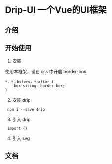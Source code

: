 # Drip-UI 一个Vue的UI框架

## 介绍

## 开始使用

1. 安装

使用本框架，请在 css 中开启 border-box

```
*，*：before，*:after {
    box-sizing: border-box;
}
```

2. 安装 drip
```
 npm i --save drip
```

3. 引入 drip
```
 import {}
```

4. 引入 svg


## 文档

##